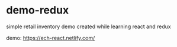 # demo-redux
simple retail inventory demo created while learning react and redux

demo: https://ech-react.netlify.com/

